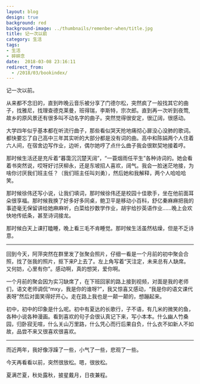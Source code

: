```yaml
---
layout: blog
design: true
background: red
background-image: ../thumbnails/remenber-when/title.jpg
title: 记一次以前
category: 生活
tags:
- 生活
- 碎碎念
date:  2018-03-08 23:16:11
redirect_from:
  - /2018/03/bookindex/
---
```

记一次以前。

从来都不念旧的，直到昨晚云音乐被分享了门德尔松，突然疯了一般找其它的曲子，找雅尼，找理查德克莱曼，班得瑞，李斯特，宗次郎。直到再一次听到夜莺,故乡的原风景还有很多叫不动名字的曲子。突然觉得很安定，很辽阔，很感动。

大学四年似乎基本都在听流行曲子，那些看似哭天抢地痛彻心扉没心没肺的歌词。都快要忘了自己高中三年其实听的大部分都是没有词的曲。高中和陈娟两个人住着六人间，在宿舍边写作业，边听，偶尔她哼了点什么曲子我会很默契地接着哼。

那时候生活还是充斥着“暮霭沉沉楚天阔”，“一蓑烟雨任平生”各种诗词的。她会看着书突然说，哎呀好讨厌柳永，还是东坡招人喜欢，阔气。我会一脸迷茫地接，为啥你讨厌我们班主任？（我们班主任叫刘勇），然后她和我解释，两个人哈哈哈笑。

那时候徐伟还写小说，让我们填词，那时候徐伟还是校园十佳歌手，坐在他前面耳朵很享福。那时候我换了好多好多同桌，鲍卫平是移动小百科，舒亿秦麻麻把我的事迹毫无保留讲给她麻麻听，白菜给抄数学作业，胡宇给抄英语作业……晚上会欢快地传纸条，甚至诗词接龙。

那时候白天上课打瞌睡，晚上看三毛不肯睡觉。那时候生活虽然枯燥，但是不乏诗意。

---

回到今天，阿萍突然在群里发了张聚会照片，仔细一看是一个月前的初中聚会合照，找了张我的照片，抠下来P上去了。左上角写着“天注定，未来总有人缺席。又何妨，心里有你”。感动啊，真的想哭，爱你啊。

一个月前的聚会因为实习缺席了，在下班回家的路上接到视频，对面是我的老师们，语文老师调侃“mxy，我是你的谁呀?”，我又惊喜又感动，“我是你的语文课代表呀”然后对面笑得好开心。走在路上我也是一颠一颠的，想蹦起来。

初中，初中的印象是什么呢。初中有夏达的长歌行，子不语，有几米的微笑的鱼，各种小说各种漫画。看到喜欢的句子会很认真记下来，写小本本。什么幽人竹桑园，归卧寂无喧，什么关山万里路，什么凭心而行后果自负，什么衣不如新人不如故，品尝不来又很喜欢很喜欢。

---

而近两年，我好像浮躁了一些，小气了一些，悲观了一些。

今天再看看以前，突然很放松。嗯，很放松。

夏满芒夏，秋处露秋，披星戴月，日夜兼程。
